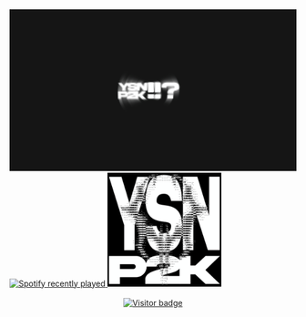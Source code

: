 <img src="ysnp2kk.png"/>
<a href="https://open.spotify.com/user/31ycrjaqg2t25h2ncemofwt6qtjm" target="_blank">
  <img src="https://spotify-recently-played-readme.vercel.app/api?user=31ycrjaqg2t25h2ncemofwt6qtjm&count=5&unique=true" alt="Spotify recently played" width="500" />
  <img src="ysnp2k.png" width="200" />
</a>
<br><br>
<div style="text-align: center;">
<a href="https://github.com/yungsnap">
  <img src="https://visitor-badge.laobi.icu/badge?page_id=yungsnap.yungsnap" alt="Visitor badge" />
</a>
</div>
